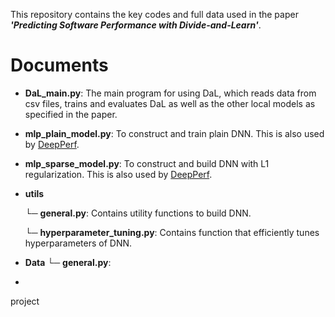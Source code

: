This repository contains the key codes and full data used in the paper **_'Predicting Software Performance with Divide-and-Learn'_**.
# Documents

- **DaL_main.py**:
The main program for using DaL, which reads data from csv files, trains and evaluates DaL as well as the other local models as specified in the paper.

- **mlp_plain_model.py**:
To construct and train plain DNN. This is also used by [DeepPerf](https://github.com/DeepPerf/DeepPerf).
    
- **mlp_sparse_model.py**:
To construct and build DNN with L1 regularization. This is also used by [DeepPerf](https://github.com/DeepPerf/DeepPerf).

- **utils**

    └─ **general.py**:
    Contains utility functions to build DNN.
    
    └─ **hyperparameter_tuning.py**:
    Contains function that efficiently tunes hyperparameters of DNN.
    

- **Data**
    └─ **general.py**:
- ```
project
